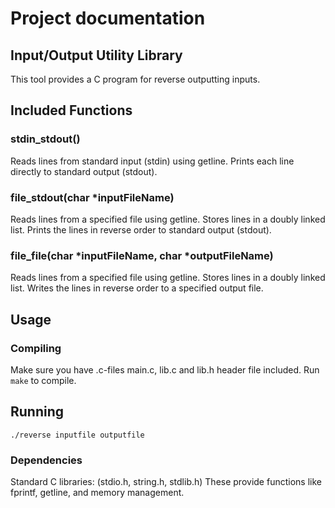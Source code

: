# Project documentation

## Input/Output Utility Library
This tool provides a C program for reverse outputting inputs.

##  Included Functions

### stdin_stdout()

Reads lines from standard input (stdin) using getline.
Prints each line directly to standard output (stdout).

### file_stdout(char *inputFileName)

Reads lines from a specified file using getline.
Stores lines in a doubly linked list.
Prints the lines in reverse order to standard output (stdout).

### file_file(char *inputFileName, char *outputFileName)

Reads lines from a specified file using getline.
Stores lines in a doubly linked list.
Writes the lines in reverse order to a specified output file.

## Usage

### Compiling

Make sure you have .c-files main.c, lib.c and lib.h header file included. Run `make` to compile.

## Running 

```
./reverse inputfile outputfile
```

### Dependencies

Standard C libraries: (stdio.h, string.h, stdlib.h) These provide functions like fprintf, getline, and memory management.